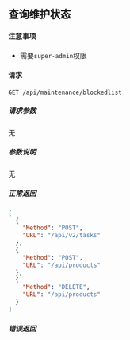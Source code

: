 ## 查询维护状态

#### 注意事项

- 需要`super-admin`权限

#### 请求

```
GET /api/maintenance/blockedlist
```

##### 请求参数

无

##### 参数说明

无

##### 正常返回

```json
[
  {
    "Method": "POST",
    "URL": "/api/v2/tasks"
  },
  {
    "Method": "POST",
    "URL": "/api/products"
  },
  {
    "Method": "DELETE",
    "URL": "/api/products"
  }
]
```

##### 错误返回
